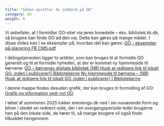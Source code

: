 ```yaml
---
title: "Sådan opretter du indhold på GO"
category: GO
weight: 8
---
```


Vi anbefaler, at I formidler GO-sitet via jeres hovedsite – eks. bibliotek.kk.dk, så brugere kan finde GO ad den vej. Dette kan gøres på mange måder. 
I disse slides kan I se eksempler på, hvordan det kan gøres: [GO - eksempler på placering FB CMS.pdf](https://detdigitalefolkebibliotek.sharepoint.com/:b:/s/BibliotekernesNationaleRedaktion/EUppdEgewVRHpDMBauouPE4BWaOjQEcZUjfGuCqkwpqi5A?e=J7UiLw) 

I delingstjenesten ligger to artikler, som kan bruges til at formidle GO generelt og til at formidle nyheden, at der er kommet ny hjemmeside til børnene:
[GO – børnenes digitale bibliotek (NB! Husk at redigere link til lokalt GO, inden I publicerer)| Bibliotekerne](https://delingstjenesten.dk/artikler/go-bornenes-digitale-bibliotek-nb-husk-redigere-link-til-lokalt-go-inden-i-publicerer)
[Ny hjemmeside til børnene – (NB! Husk at redigere link til lokalt GO, inden I publicerer) | Bibliotekerne](https://delingstjenesten.dk/artikler/ny-hjemmeside-til-bornene-nb-husk-redigere-link-til-lokalt-go-inden-i-publicerer) 

I denne mappe findes desuden grafik, der kan bruges til formidling af GO: [Grafik og information vedr nyt GO](https://detdigitalefolkebibliotek.sharepoint.com/:f:/s/BibliotekernesNationaleRedaktion/EmtmxoCW44RKrm_4GbEGQXkBxLVry4g_z-UkEGJPtNbrew?e=g6MpoS)

I løbet af sommeren 2025 lukker ereolengo.dk ned i sin nuværende form og bliver i stedet en redirect-side, der i en overgangsperiode leder brugerne hen på den lokale side, de hører til, så mange brugere vil også finde tilbuddet herigennem.
